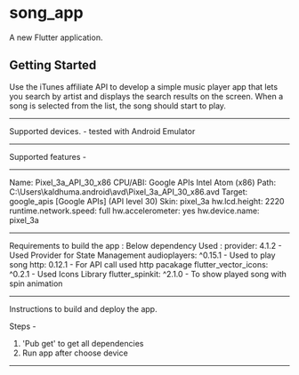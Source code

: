 # song_app

A new Flutter application.

## Getting Started

Use the iTunes affiliate API to develop a simple music player app that lets you search by artist and 
displays the search results on the screen. When a song is selected from the list, the song should start to play.
______________________________________________________
Supported devices. - tested with Android Emulator 
______________________________________________________
Supported features - 
______________________________________________________
Name: Pixel_3a_API_30_x86
CPU/ABI: Google APIs Intel Atom (x86)
Path: C:\Users\kaldhuma\.android\avd\Pixel_3a_API_30_x86.avd
Target: google_apis [Google APIs] (API level 30)
Skin: pixel_3a
hw.lcd.height: 2220
runtime.network.speed: full
hw.accelerometer: yes
hw.device.name: pixel_3a 
______________________________________________________
Requirements to build the app : 
Below dependency Used :
  provider: 4.1.2 - Used Provider for State Management 
  audioplayers: ^0.15.1 - Used to play song
  http: 0.12.1 - For API call used http pacakage 
  flutter_vector_icons: ^0.2.1 - Used Icons Library
  flutter_spinkit: ^2.1.0 - To show played song with spin animation
______________________________________________________  
Instructions to build and deploy the app. 

Steps - 
1) 'Pub get' to get all dependencies
2) Run app after choose device  
______________________________________________________

